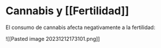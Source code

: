 

# Cannabis y [[Fertilidad]]

El consumo de cannabis afecta negativamente a la fertilidad:

![[Pasted image 20231212173101.png]]